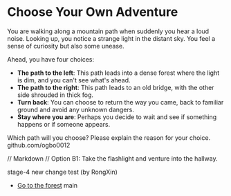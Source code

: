 # Choose Your Own Adventure

You are walking along a mountain path when suddenly you hear a loud noise. Looking up, you notice a strange light in the distant sky. You feel a sense of curiosity but also some unease.

Ahead, you have four choices:

- **The path to the left**: This path leads into a dense forest where the light is dim, and you can't see what's ahead.
- **The path to the right**: This path leads to an old bridge, with the other side shrouded in thick fog.
- **Turn back**: You can choose to return the way you came, back to familiar ground and avoid any unknown dangers.
- **Stay where you are**: Perhaps you decide to wait and see if something happens or if someone appears.

Which path will you choose? Please explain the reason for your choice.
github.com/ogbo0012


// Markdown //
Option B1: Take the flashlight and venture into the hallway.

stage-4
new change test (by RongXin)

- [Go to the forest](RongXin.md)
main
